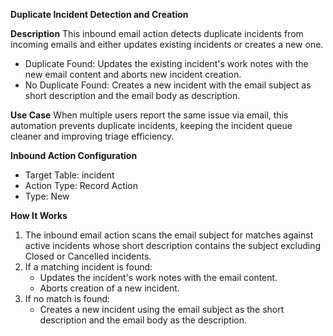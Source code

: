 **Duplicate Incident Detection and Creation**

**Description**
This inbound email action detects duplicate incidents from incoming emails and either updates existing incidents or creates a new one.

- Duplicate Found: Updates the existing incident's work notes with the new email content and aborts new incident creation.
- No Duplicate Found: Creates a new incident with the email subject as short description and the email body as description.

**Use Case**
When multiple users report the same issue via email, this automation prevents duplicate incidents, keeping the incident queue cleaner and improving triage efficiency.

**Inbound Action Configuration**
- Target Table: incident 
- Action Type: Record Action
- Type: New

**How It Works**
1. The inbound email action scans the email subject for matches against active incidents whose short description contains the subject excluding Closed or Cancelled incidents.   
2. If a matching incident is found:
   - Updates the incident's work notes with the email content.
   - Aborts creation of a new incident.  
3. If no match is found:
   - Creates a new incident using the email subject as the short description and the email body as the description.
